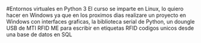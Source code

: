 #Entornos virtuales en Python 3
El curso se imparte en Linux, lo quiero hacer en Windows ya que en los proximos dias realizare un proyecto en Windows con interfaces graficas, la biblioteca serial de Python, un doungle USB de MTI RFID ME para escribir en etiquetas RFID codigos unicos desde una base de datos en SQL